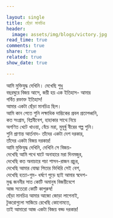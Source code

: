 ```yaml
---

layout: single
title: ছেঁড়া মানচিত্র
header: 
  image: assets/img/blogs/victory.jpg
read_time: true
comments: true
share: true
related: true
show_date: true

---
```


<p>
আমি মুক্তিযুদ্ধ দেখিনি। দেখেছি শুধু <br/>
বছরঘুরে বিজয় আসে, জয়ী হয় এক ইতিহাস- আমার <br/>
গর্বিত রক্তাক্ত ইতিহাস! <br/>
আমার একটা ছেঁড়া মানচিত্র ছিল। <br/>
আমি কান পেতে শুনি লক্ষাধিক দাম্ভিকের প্রবল প্রতাপধ্বনি, <br/>
কত সংগ্রাম, বিপ্লবীবেশ, হাহাকার সাথে নিয়ে <br/>
অগণিত খেটে খাওয়া, বেঁচে মরা, মুমূর্ষু বীরের গল্প শুনি। <br/>
শুনি প্রাণান্ত আর্তনাদ- তাঁদের একটা দেশ দরকার, <br/>
তাঁদের একটা বিজয় দরকার! <br/>
আমি মুক্তিযুদ্ধ দেখিনি, দেখিনি সে বিজয়- <br/>
দেখেছি আমি পথে ঘাটে অনাহারে মরা দিনমজুর, <br/>
দেখেছি কত অনাচারে পচা শাসন-রাজন প্রচুর, <br/>
দেখেছি আমার যোদ্ধা পিতার ভিখিরি সেই বেশ,<br/>
দেখেছি হত্যা-গুম- ধর্ষণে পুড়ে ছাই আমার স্বদেশ- <br/>
মুগ্ধ জননীর সাত কোটি অমানুষ বিজয়ীবেশে <br/>
আজ সতেরো কোটি কাপুরুষ! <br/>
ছেঁড়া মানচিত্র আমার আজো জোড়া লাগেনাই, <br/>
টুকরোগুলো সাজিয়ে রেখেছি কোনোমতে,<br/>
তাই আমারো আজ একটা বিজয় বড্ড দরকার!<br/>  
</p>
